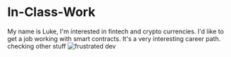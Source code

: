 # In-Class-Work

My name is Luke, I'm interested in fintech and crypto currencies.
I'd like to get a job working with smart contracts.
It's a very interesting career path. checking other stuff
![frustrated dev](https://user-images.githubusercontent.com/34180112/176804806-be558664-f6e9-48ff-85b6-ea79a35b1a58.jpg)
